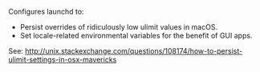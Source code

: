 Configures launchd to:

- Persist overrides of ridiculously low ulimit values in macOS.
- Set locale-related environmental variables for the benefit of GUI apps.

See: http://unix.stackexchange.com/questions/108174/how-to-persist-ulimit-settings-in-osx-mavericks
